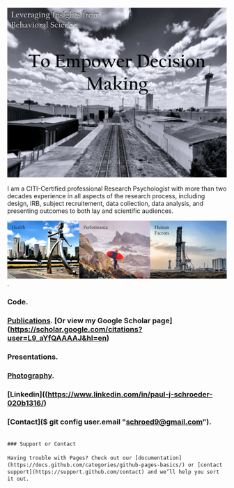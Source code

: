 ![Image](Rails4.png)

I am a CITI-Certified professional Research Psychologist with more than two decades experience in all aspects of the research process, including design, IRB, subject recruitement, data collection, data analysis, and presenting outcomes to both lay and scientific audiences.  

![Image](Specialization2RE.png).

### Code. 
### [Publications](https://github.com/pjschroeder/pjschroeder.github.io/tree/Publications). [Or view my Google Scholar page] (https://scholar.google.com/citations?user=L9_aYfQAAAAJ&hl=en)
### Presentations.
### [Photography](https://www.flickr.com/photos/organize/?start_tab=one_set72177720299244855).
### [Linkedin]((https://www.linkedin.com/in/paul-j-schroeder-020b1316/)
### [Contact]($ git config user.email "schroed9@gmail.com").

```

### Support or Contact

Having trouble with Pages? Check out our [documentation](https://docs.github.com/categories/github-pages-basics/) or [contact support](https://support.github.com/contact) and we’ll help you sort it out.
